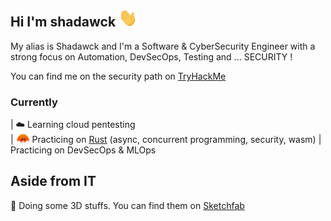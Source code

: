 ## Hi I'm shadawck <img src="wavehand.gif" alt="wave" width="30"/>

My alias is Shadawck and I'm a Software & CyberSecurity Engineer with a strong focus on Automation, DevSecOps, Testing and ... SECURITY !

You can find me on the security path on [TryHackMe](https://tryhackme.com/p/shadawck)

### Currently
|  ☁️ Learning cloud pentesting \
|  <img src="rust.png" alt="rust" width="22"/> Practicing on [Rust](https://www.rust-lang.org/) (async, concurrent programming, security, wasm)
|  Practicing on DevSecOps & MLOps 

## Aside from IT
🧊  Doing some 3D stuffs. You can find them on [Sketchfab](https://sketchfab.com/blendercreation/models)

